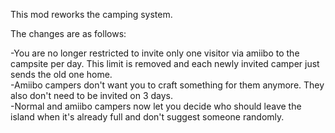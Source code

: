 This mod reworks the camping system.

The changes are as follows:

-You are no longer restricted to invite only one visitor via amiibo to the campsite per day. This limit is removed and each newly invited camper just sends the old one home.  
-Amiibo campers don't want you to craft something for them anymore. They also don't need to be invited on 3 days.  
-Normal and amiibo campers now let you decide who should leave the island when it's already full and don't suggest someone randomly.  
